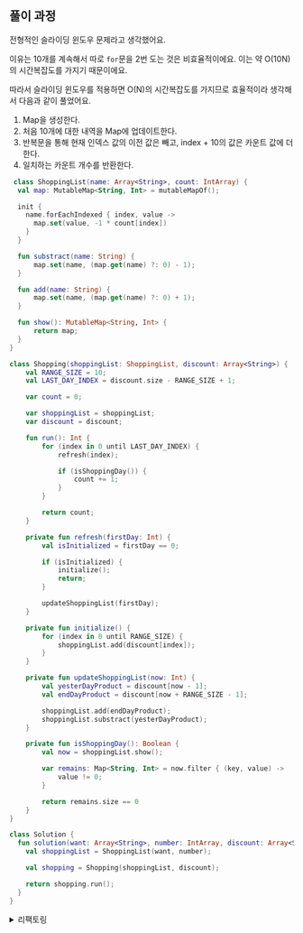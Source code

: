 ## 풀이 과정

전형적인 슬라이딩 윈도우 문제라고 생각했어요.

이유는 10개를 계속해서 따로 `for`문을 2번 도는 것은 비효율적이에요.
이는 약 O(10N)의 시간복잡도를 가지기 때문이에요.

따라서 슬라이딩 윈도우를 적용하면 O(N)의 시간복잡도를 가지므로 효율적이라 생각해서 다음과 같이 풀었어요.

1. Map을 생성한다.
2. 처음 10개에 대한 내역을 Map에 업데이트한다.
3. 반복문을 통해 현재 인덱스 값의 이전 값은 빼고, index + 10의 값은 카운트 값에 더한다.
4. 일치하는 카운트 개수를 반환한다.

```kt
 class ShoppingList(name: Array<String>, count: IntArray) {
  val map: MutableMap<String, Int> = mutableMapOf();

  init {
    name.forEachIndexed { index, value ->
      map.set(value, -1 * count[index])
    }
  }

  fun substract(name: String) {
      map.set(name, (map.get(name) ?: 0) - 1);
  }

  fun add(name: String) {
      map.set(name, (map.get(name) ?: 0) + 1);
  }

  fun show(): MutableMap<String, Int> {
      return map;
  }
}

class Shopping(shoppingList: ShoppingList, discount: Array<String>) {
    val RANGE_SIZE = 10;
    val LAST_DAY_INDEX = discount.size - RANGE_SIZE + 1;

    var count = 0;

    var shoppingList = shoppingList;
    var discount = discount;

    fun run(): Int {
        for (index in 0 until LAST_DAY_INDEX) {
            refresh(index);

            if (isShoppingDay()) {
                count += 1;
            }
        }

        return count;
    }

    private fun refresh(firstDay: Int) {
        val isInitialized = firstDay == 0;

        if (isInitialized) {
            initialize();
            return;
        }

        updateShoppingList(firstDay);
    }

    private fun initialize() {
        for (index in 0 until RANGE_SIZE) {
            shoppingList.add(discount[index]);
        }
    }

    private fun updateShoppingList(now: Int) {
        val yesterDayProduct = discount[now - 1];
        val endDayProduct = discount[now + RANGE_SIZE - 1];

        shoppingList.add(endDayProduct);
        shoppingList.substract(yesterDayProduct);
    }

    private fun isShoppingDay(): Boolean {
        val now = shoppingList.show();

        var remains: Map<String, Int> = now.filter { (key, value) ->
            value != 0;
        }

        return remains.size == 0
    }
}

class Solution {
  fun solution(want: Array<String>, number: IntArray, discount: Array<String>): Int {
    val shoppingList = ShoppingList(want, number);

    val shopping = Shopping(shoppingList, discount);

    return shopping.run();
  }
}
```

<details>
  <summary>
  리팩토링
  </summary>

```kt

class ShoppingList(name: Array<String>, count: IntArray) {
  val map: MutableMap<String, Int> = mutableMapOf();

  init {
    name.forEachIndexed { index, value ->
      map.set(value, -1 * count[index])
    }
  }

  fun substract(name: String) {
      val now = map.get(name) ?: 0;

      if (now == 1) {
          map.remove(name);
          return;
      }

      map.set(name, (map.get(name) ?: 0) - 1);
  }

  fun add(name: String) {
      val now = map.get(name) ?: 0;

      if (now == -1) {
          map.remove(name);
          return;
      }

      map.set(name, now + 1);
  }

  fun show(): MutableMap<String, Int> {
      return map;
  }
}

class Shopping(shoppingList: ShoppingList, discount: Array<String>) {
    val RANGE_SIZE = 10;
    val LAST_DAY_INDEX = discount.size - RANGE_SIZE + 1;

    val shoppingList = shoppingList;
    val discount = discount;

    var count = 0;

    fun run(): Int {
        for (index in 0 until LAST_DAY_INDEX) {
            refresh(index);

            if (isShoppingDay()) {
                count += 1;
            }
        }

        return count;
    }

    private fun refresh(firstDay: Int) {
        val isInitialized = firstDay == 0;

        if (isInitialized) {
            initialize();
            return;
        }

        updateShoppingList(firstDay);
    }

    private fun initialize() {
        for (index in 0 until RANGE_SIZE) {
            shoppingList.add(discount[index]);
        }
    }

    private fun updateShoppingList(now: Int) {
        val yesterDayProduct = discount[now - 1];
        val endDayProduct = discount[now + RANGE_SIZE - 1];

        shoppingList.add(endDayProduct);
        shoppingList.substract(yesterDayProduct);
    }

    private fun isShoppingDay(): Boolean {
        val now = shoppingList.show();

        return now.size == 0
    }
}

class Solution {
  fun solution(want: Array<String>, number: IntArray, discount: Array<String>): Int {
    val shoppingList = ShoppingList(want, number);

    val shopping = Shopping(shoppingList, discount);

    return shopping.run();
  }
}
```

결과는 다음과 같이 차이가 났어요.

<img width="855" alt="스크린샷 2023-12-10 오후 5 10 43" src="https://github.com/JengYoung/Algorithm/assets/78713176/2b147aaa-d22e-4f6e-9247-a33612ac4146">
<img width="858" alt="스크린샷 2023-12-10 오후 5 31 51" src="https://github.com/JengYoung/Algorithm/assets/78713176/68c04e39-0e93-4700-a010-1c7b80c91561">

> **최대 82%, 최소 40%의 성능 개선을 확인했어요.**

</details>

